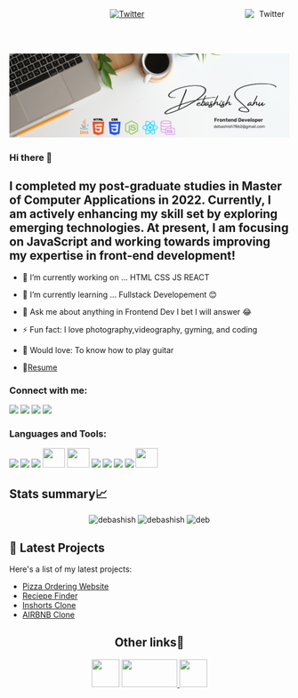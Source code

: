 <center><a href="https://twitter.com/larymak1" target="_blank"><img src="https://cdn2.iconfinder.com/data/icons/social-media-2199/64/social_media_isometric_6-twitter-512.png" height="80px" width="80px" alt="Twitter" align="right"></a><a href="https://www.linkedin.com/in/hillary-nyakundi/" target="_blank"><img src="https://cdn2.iconfinder.com/data/icons/social-media-2199/64/social_media_isometric_14-linkedin-512.png" height="80px" width="80px" alt="Twitter"></a></center>



<a href="www.linkedin.com/in/debashishsahu7" target="_blank"><img src="image.png" alt="img"></a>


### Hi there 👋

## I completed my post-graduate studies in Master of Computer Applications in 2022. Currently, I am actively enhancing my skill set by exploring emerging technologies. At present, I am focusing on JavaScript and working towards improving my expertise in front-end development!

- 🔭 I’m currently working on ... HTML CSS JS REACT
- 🌱 I’m currently learning ... Fullstack Developement 😊
- 💬 Ask me about anything in Frontend Dev I bet I will answer 😂
- ⚡ Fun fact: I love photography,videography, gyming, and coding
- 🎸 Would love: To know how to play guitar

- 📝[Resume](#)

### Connect with me:

<p align="left">  
<a href="https://www.facebook.com/debashish.sahu.794" target="blank"><img src="https://img.icons8.com/color/35/000000/facebook.png"/></a>
<a href="https://www.linkedin.com/in/debashishsahu7/" target="blank"><img src="https://img.icons8.com/color/35/000000/linkedin.png"/></a>
<a href="https://www.instagram.com/debashishsahu7/" target="blank"><img src="https://img.icons8.com/fluency/35/000000/instagram-new.png"/></a>
<a href="mailto:debashish7862@gmail.com" target="blank"><img src="https://img.icons8.com/color/35/000000/gmail.png"/></a>
</p>

### Languages and Tools:

<p>
<img src="https://img.icons8.com/color/35/000000/html-5--v1.png"/> 
<img src="https://img.icons8.com/color/35/000000/css3.png"/> 
<img src="https://img.icons8.com/color/35/000000/javascript--v1.png"/> 
 <img src="https://img.icons8.com/?size=512&id=asWSSTBrDlTW&format=png"width="40px" height="35px"/>
<img src="https://img.icons8.com/?size=512&id=13679&format=png"width="40px" height="35px"/>
<img src="https://img.icons8.com/fluency/35/000000/visual-studio-code-2019.png"/>
<img src="https://img.icons8.com/color/35/000000/git.png"/> 
<img src="https://img.icons8.com/color/35/000000/github.png"/> 
<img src="https://img.icons8.com/cute-clipart/35/000000/canva.png"/>
<img src="https://img.icons8.com/?size=512&id=hKw7Mn8TNTuz&format=png" width="40px" height="35px"/>
  
</p>

## Stats summary📈

<p align="center">
<img width="40%" src="https://github-readme-stats.vercel.app/api/top-langs?username=debashish7862&show_icons=true&theme=dracula&title_color=ff8000&text_color=ffffff&bg_color=6a6a6a&locale=en&layout=compact&hide_border=true" alt="debashish" /> 
<img width="48%" src="https://github-readme-stats.vercel.app/api?username=debashish7862&show_icons=true&theme=dracula&title_color=ff8000&text_color=ffffff&bg_color=6a6a6a&locale=en&hide_border=true" alt="debashish" />
<img width="48%" src="https://github-readme-streak-stats.herokuapp.com/?user=debashish7862&theme=highcontrast&hide_border=true" alt="deb" />
</p>

## 📝 Latest Projects

Here's a list of my latest projects:



- [Pizza Ordering Website](https://earnest-pavlova-03d171.netlify.app/)
- [Reciepe Finder](https://debashish7862.github.io/Recipe-Search/)
- [Inshorts Clone](https://debashish7862.github.io/News-Application/)
- [AIRBNB Clone](https://debashish7862.github.io/MCT-oct/)





## <h2 align="center">Other links🔗</h2>

<p align="center"> 
<a href="https://www.hackerrank.com/debashish7862" target="_blank"> <img src="https://cdn4.iconfinder.com/data/icons/logos-and-brands/512/160_Hackerrank_logo_logos-512.png" width="50px" height="50px"/></a>
<a href="https://www.freecodecamp.org/debashish7862" target="_blank"> <img src="https://upload.wikimedia.org/wikipedia/commons/thumb/3/39/FreeCodeCamp_logo.png/800px-FreeCodeCamp_logo.png?20191220141126" width="100px" height="50px"/>
<a href="https://www.freecodecamp.org/debashish7862" target="_blank"> <img src="https://img.icons8.com/?size=512&id=wDGo581Ea5Nf&format=png" width="50px" height="50px"/>
</p>

 
